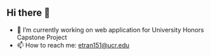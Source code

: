 ## Hi there 👋

- 🔭 I’m currently working on web application for University Honors Capstone Project
- 📫 How to reach me: etran151@ucr.edu


<!--
**eltont45/eltont45** is a ✨ _special_ ✨ repository because its `README.md` (this file) appears on your GitHub profile.

Here are some ideas to get you started:


- 🌱 I’m currently learning ...
- 👯 I’m looking to collaborate on ...
- 🤔 I’m looking for help with ...
- 💬 Ask me about ...
- 😄 Pronouns: ...
- ⚡ Fun fact: ...
-->
